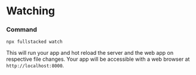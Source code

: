 # Watching

### Command
```shell
npx fullstacked watch
```
This will run your app and hot reload the server and the web app 
on respective file changes. Your app will be accessible with
a web browser at `http://localhost:8000`.
